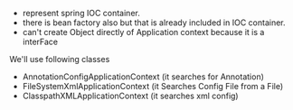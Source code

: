- represent spring IOC container.
- there is bean factory also but that is already included in IOC container.
- can't create Object directly of Application context because it is a interFace


We'll use following classes
- AnnotationConfigApplicationContext (it searches for Annotation)
- FileSystemXmlApplicationContext (it Searches Config File from a File)
- ClasspathXMLApplicationContext (it searches xml config)

